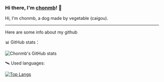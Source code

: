 ### Hi there, I'm [chonmb](https://github.com/chonmb)! 👋

<!--
**chonmb/chonmb** is a ✨ _special_ ✨ repository because its `README.md` (this file) appears on your GitHub profile.

Here are some ideas to get you started:

- 🔭 I’m currently working on ...
- 🌱 I’m currently learning ...
- 👯 I’m looking to collaborate on ...
- 🤔 I’m looking for help with ...
- 💬 Ask me about ...
- 📫 How to reach me: ...
- 😄 Pronouns: ...
- ⚡ Fun fact: ...
-->
Hi, I'm chonmb, a dog made by vegetable (caigou).

---
Here are some info about my github

📊 GitHub stats：  

![Chonmb's GitHub stats](https://github-readme-stats.vercel.app/api?username=chonmb&count_private=true)

🛰 Used languages:  

[![Top Langs](https://github-readme-stats.vercel.app/api/top-langs/?username=chonmb)](https://github.com/anuraghazra/github-readme-stats)

